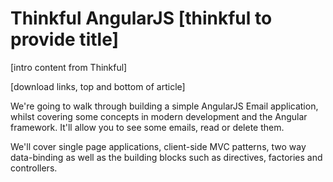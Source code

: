 # Thinkful AngularJS [thinkful to provide title]

[intro content from Thinkful]

[download links, top and bottom of article]

We're going to walk through building a simple AngularJS Email application, whilst covering some concepts in modern development and the Angular framework. It'll allow you to see some emails, read or delete them.

We'll cover single page applications, client-side MVC patterns, two way data-binding as well as the building blocks such as directives, factories and controllers.